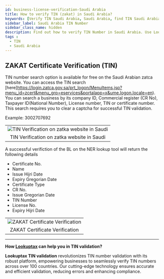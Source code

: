 ```yaml
---
id: business-license-verification-Saudi Arabia
title: How to verify TIN (zakat) in Saudi Arabia?
keywords: [Verify TIN Saudi Arabia, Saudi Arabia, find TIN Saudi Arabia, Check TIN Saudi Arabia, TIN number, Business License, Saudi Arabia, Dubai]
sidebar_label: Saudi Arabia TIN Number
sidebar_class_name: hidden
description: Find out how to verify TIN Number in Saudi Arabia. Use Lookuptax for hassle-free validation of TIN Number in Saudi Arabia.
tags : 
  - TIN
  - Saudi Arabia
---
```


## ZAKAT Certificate Verification (TIN)

TIN number search option is available for free on the Saudi Arabian zatca website. You can access the TIN search [here]https://login.zatca.gov.sa/prt_logon/MenuItems.jsp?menu_id=zcert&menu_grp=eservices&portalapp=x&ume.logon.locale=en).  You can search a business by its company ID, Commercial register (CR No), Taxpayer ID(National Number), License number, TIN or certificate number.  This search requires you to clear a captcha for successful TIN validation.


Example: 3002707692

<table align="center" border="0px" border-color="#dedede"><tr><td>
  <img src="/docs/img/verify/tin-verify-saudi.PNG" alt="TIN Verification on zatka website in Saudi" title="TIN Verification on zatka website in Saudi"/>
  </td></tr>
  <tr><td align="center">TIN Verification on zatka website in Saudi</td></tr>
</table>


A successful verifiction of the BL on the NER lookup tool will return the following details

* Certificate No.
* Name
* Issue Hijri Date
* Expiry Gregorian Date
* Certificate Type
* CR No.
* Issue Gregorian Date
* TIN Number
* License No.
* Expiry Hijri Date

<table align="center" border="0px" border-color="#dedede"><tr><td>
  <img src="/docs/img/verify/tin-verification-saudi.PNG" alt="ZAKAT Certificate Verification" title="ZAKAT Certificate Verification"/>
  </td></tr>
  <tr><td align="center">ZAKAT Certificate Verification</td></tr>
</table>


----
**How [Lookuptax](https://lookuptax.com/) can help you in TIN validation?**

**Lookuptax TIN validation** revolutionizes TIN number validation with its robust platform, empowering businesses to seamlessly verify TIN numbers across over 100 countries. Our cutting-edge technology ensures accurate and efficient validation, reducing errors and enhancing compliance.